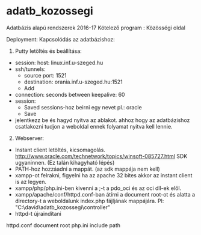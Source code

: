 # adatb_kozossegi
Adatbázis alapú rendszerek 2016-17 Kötelező program : Közösségi oldal

Deployment:
Kapcsolódás az adatbázishoz:  
1. Putty letöltés és beállítása:
  - session: host: linux.inf.u-szeged.hu
  - ssh/tunnels:
    * source port: 1521
    * destination: orania.inf.u-szeged.hu:1521
    * Add
  - connection: seconds between keepalive: 60
  - session: 
    * Saved sessions-hoz beirni egy nevet pl.: oracle
    * Save
  - jelentkezz be és hagyd nyitva az ablakot. ahhoz hogy az adatbázishoz csatlakozni tudjon a weboldal ennek folyamat nyitva kell lennie.

2. Webserver:
  - Instant client letöltés, kicsomagolás. http://www.oracle.com/technetwork/topics/winsoft-085727.html
SDK ugyaninnen. (Ez talán kihagyható lépés)
  - PATH-hoz hozzáadni a mappát. (az sdk mappája nem kell)
  - xampp-ot felrakni, figyelni ha az apache 32 bites akkor az instant client is az legyen.
  - xampp/php/php.ini-ben kivenni a ;-t a pdo_oci és az oci dll-ek elől.
  - xampp/apache/conf/httpd.conf-ban átírni a document root-ot és alatta a directory-t a weboldalunk index.php fájljának mappájára. Pl: "C:\david\adatb_kozossegi\controller"
  - httpd-t újraindítani
  


httpd.conf document root
php.ini include path
